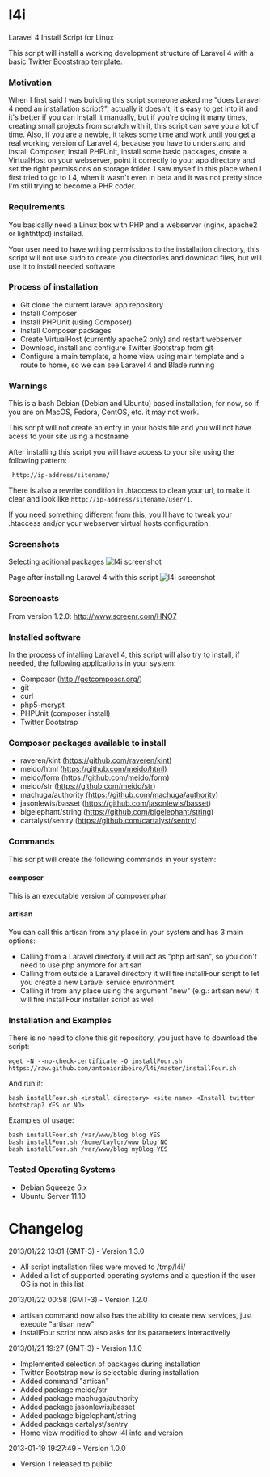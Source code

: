 l4i
===

Laravel 4 Install Script for Linux

This script will install a working development structure of Laravel 4 with a basic Twitter Booststrap template.

### Motivation

When I first said I was building this script someone asked me "does Laravel 4 need an installation script?", actually it doesn't, it's easy to get into it and it's better if you can install it manually, but if you're doing it many times, creating small projects from scratch with it, this script can save you a lot of time. Also, if you are a newbie, it takes some time and work until you get a real working version of Laravel 4, because you have to understand and install Composer, install PHPUnit, install some basic packages, create a VirtualHost on your webserver, point it correctly to your app directory and set the right permissions on storage folder. I saw myself in this place when I first tried to go to L4, when it wasn't even in beta and it was not pretty since I'm still trying to become a PHP coder.

### Requirements

You basically need a Linux box with PHP and a webserver (nginx, apache2 or lighthttpd) installed.

Your user need to have writing permissions to the installation directory, this script will not use sudo to create you directories and download files, but will use it to install needed software.

### Process of installation

* Git clone the current laravel app repository
* Install Composer
* Install PHPUnit (using Composer)
* Install Composer packages
* Create VirtualHost (currently apache2 only) and restart webserver
* Download, install and configure Twitter Bootstrap from git
* Configure a main template, a home view using main template and a route to home, so we can see Laravel 4 and Blade running

### Warnings

This is a bash Debian (Debian and Ubuntu) based installation, for now, so if you are on MacOS, Fedora, CentOS, etc. it may not work.

This script will not create an entry in your hosts file and you will not have acess to your site using a hostname

After installing this script you will have access to your site using the following pattern:
````
 http://ip-address/sitename/
````

There is also a rewrite condition in .htaccess to clean your url, to make it clear and look like `http://ip-address/sitename/user/1`.

If you need something different from this, you'll have to tweak your .htaccess and/or your webserver virtual hosts configuration.

### Screenshots

Selecting aditional packages
![l4i screenshot](http://puu.sh/1QM19)

Page after installing Laravel 4 with this script
![l4i screenshot](http://puu.sh/1PI8I)

### Screencasts

From version 1.2.0: http://www.screenr.com/HNO7

### Installed software

In the process of intalling Laravel 4, this script will also try to install, if needed, the following applications in your system:

* Composer (http://getcomposer.org/)
* git 
* curl
* php5-mcrypt
* PHPUnit (composer install)
* Twitter Bootstrap

### Composer packages available to install

* raveren/kint (https://github.com/raveren/kint)
* meido/html (https://github.com/meido/html)
* meido/form (https://github.com/meido/form)
* meido/str (https://github.com/meido/str)
* machuga/authority (https://github.com/machuga/authority)
* jasonlewis/basset (https://github.com/jasonlewis/basset)
* bigelephant/string (https://github.com/bigelephant/string)
* cartalyst/sentry (https://github.com/cartalyst/sentry)

### Commands

This script will create the following commands in your system:

#### composer
This is an executable version of composer.phar 

#### artisan 
You can call this artisan from any place in your system and has 3 main options:

* Calling from a Laravel directory it will act as "php artisan", so you don't need to use php anymore for artisan
* Calling from outside a Laravel directory it will fire installFour script to let you create a new Laravel service environment
* Calling it from any place using the argument "new" (e.g.: artisan new) it will fire installFour installer script as well

### Installation and Examples

There is no need to clone this git repository, you just have to download the script:
```
wget -N --no-check-certificate -O installFour.sh https://raw.github.com/antonioribeiro/l4i/master/installFour.sh
```

And run it:
```
bash installFour.sh <install directory> <site name> <Install twitter bootstrap? YES or NO>
```

Examples of usage:
```
bash installFour.sh /var/www/blog blog YES
bash installFour.sh /home/taylor/www blog NO
bash installFour.sh /var/www/blog myBlog YES
```

### Tested Operating Systems

* Debian Squeeze 6.x
* Ubuntu Server 11.10

# Changelog

2013/01/22 13:01 (GMT-3) - Version 1.3.0

* All script installation files were moved to /tmp/l4i/
* Added a list of supported operating systems and a question if the user OS is not in this list

2013/01/22 00:58 (GMT-3) - Version 1.2.0

* artisan command now also has the ability to create new services, just execute "artisan new"
* installFour script now also asks for its parameters interactivelly

2013/01/21 19:27 (GMT-3) - Version 1.1.0

* Implemented selection of packages during installation
* Twitter Bootstrap now is selectable during installation
* Added command "artisan"
* Added package meido/str 
* Added package machuga/authority 
* Added package jasonlewis/basset 
* Added package bigelephant/string 
* Added package cartalyst/sentry
* Home view modified to show i4l info and version

2013-01-19 19:27:49 - Version 1.0.0

* Version 1 released to public
